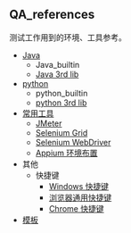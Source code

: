 ## QA_references
测试工作用到的环境、工具参考。

- [Java](Java.md)
  - Java_builtin
  - [Java 3rd lib](java_3rd_lib/)
- [python](python.md)
  - python_builtin
  - [python 3rd lib](python_3rd_lib/)
- [常用工具](common_tools/)
  - [JMeter](common_tools/JMeter.md)
  - [Selenium Grid](common_tools/selenium_grid.md)
  - [Selenium WebDriver](common_tools/selenium_webdriver.md)
  - [Appium 环境布置](common_tools/Appium.md)
- 其他
  - 快捷键
    - [Windows 快捷键](https://support.microsoft.com/zh-cn/help/12445/windows-keyboard-shortcuts)
    - [浏览器通用快捷键](https://www.howtogeek.com/114518/47-keyboard-shortcuts-that-work-in-all-web-browsers/)
    - [Chrome 快捷键](https://www.shortcuts-keyboard.com/chrome-shortcuts-keyboard/)
- [模板](template.md)
